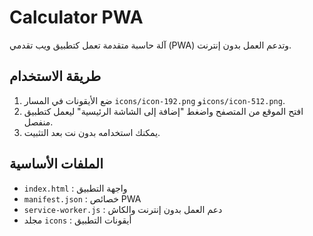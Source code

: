 # Calculator PWA

آلة حاسبة متقدمة تعمل كتطبيق ويب تقدمي (PWA) وتدعم العمل بدون إنترنت.

## طريقة الاستخدام

1. ضع الأيقونات في المسار `icons/icon-192.png` و`icons/icon-512.png`.
2. افتح الموقع من المتصفح واضغط "إضافة إلى الشاشة الرئيسية" ليعمل كتطبيق منفصل.
3. يمكنك استخدامه بدون نت بعد التثبيت.

## الملفات الأساسية

- `index.html` : واجهة التطبيق
- `manifest.json` : خصائص PWA
- `service-worker.js` : دعم العمل بدون إنترنت والكاش
- مجلد `icons` : أيقونات التطبيق

